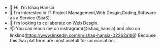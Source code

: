 - 👋 Hi, I’m Ishaq Hansia
- 👀 I’m interested in IT Project Management,Web Desgin,Coding,Software as a Service (SaaS). 
- 💞️ I’m looking to collaborate on Web Desgin.
- 📫 You can reach me on instragram(@ishaq_hansia) and also on linklind(https://www.linkedin.com/in/ishaq-hansia-02262a1b6) Becouse this two plat form are most usefull for convorsation.

<!---
ishaq786h/ishaq786h is a ✨ special ✨ repository because its `README.md` (this file) appears on your GitHub profile.
You can click the Preview link to take a look at your changes.
--->
